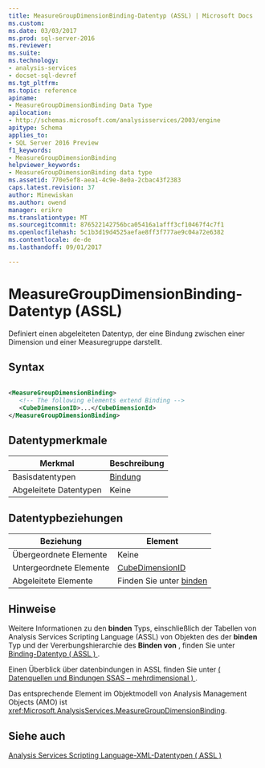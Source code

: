 ```yaml
---
title: MeasureGroupDimensionBinding-Datentyp (ASSL) | Microsoft Docs
ms.custom: 
ms.date: 03/03/2017
ms.prod: sql-server-2016
ms.reviewer: 
ms.suite: 
ms.technology:
- analysis-services
- docset-sql-devref
ms.tgt_pltfrm: 
ms.topic: reference
apiname:
- MeasureGroupDimensionBinding Data Type
apilocation:
- http://schemas.microsoft.com/analysisservices/2003/engine
apitype: Schema
applies_to:
- SQL Server 2016 Preview
f1_keywords:
- MeasureGroupDimensionBinding
helpviewer_keywords:
- MeasureGroupDimensionBinding data type
ms.assetid: 770e5ef8-aea1-4c9e-8e0a-2cbac43f2383
caps.latest.revision: 37
author: Minewiskan
ms.author: owend
manager: erikre
ms.translationtype: MT
ms.sourcegitcommit: 876522142756bca05416a1afff3cf10467f4c7f1
ms.openlocfilehash: 5c1b3d19d4525aefae8ff3f777ae9c04a72e6382
ms.contentlocale: de-de
ms.lasthandoff: 09/01/2017

---
```

# <a name="measuregroupdimensionbinding-data-type-assl"></a>MeasureGroupDimensionBinding-Datentyp (ASSL)
  Definiert einen abgeleiteten Datentyp, der eine Bindung zwischen einer Dimension und einer Measuregruppe darstellt.  
  
## <a name="syntax"></a>Syntax  
  
```xml  
  
<MeasureGroupDimensionBinding>  
   <!-- The following elements extend Binding -->  
   <CubeDimensionID>...</CubeDimensionId>  
</MeasureGroupDimensionBinding>  
```  
  
## <a name="data-type-characteristics"></a>Datentypmerkmale  
  
|Merkmal|Beschreibung|  
|--------------------|-----------------|  
|Basisdatentypen|[Bindung](../../../analysis-services/scripting/data-type/binding-data-type-assl.md)|  
|Abgeleitete Datentypen|Keine|  
  
## <a name="data-type-relationships"></a>Datentypbeziehungen  
  
|Beziehung|Element|  
|------------------|-------------|  
|Übergeordnete Elemente|Keine|  
|Untergeordnete Elemente|[CubeDimensionID](../../../analysis-services/scripting/properties/cubedimensionid-element-assl.md)|  
|Abgeleitete Elemente|Finden Sie unter [binden](../../../analysis-services/scripting/data-type/binding-data-type-assl.md)|  
  
## <a name="remarks"></a>Hinweise  
 Weitere Informationen zu den **binden** Typs, einschließlich der Tabellen von Analysis Services Scripting Language (ASSL) von Objekten des der **binden** Typ und der Vererbungshierarchie des  **Binden von** , finden Sie unter [Binding-Datentyp &#40; ASSL &#41; ](../../../analysis-services/scripting/data-type/binding-data-type-assl.md).  
  
 Einen Überblick über datenbindungen in ASSL finden Sie unter [&#40; Datenquellen und Bindungen SSAS – mehrdimensional &#41; ](../../../analysis-services/multidimensional-models/data-sources-and-bindings-ssas-multidimensional.md).  
  
 Das entsprechende Element im Objektmodell von Analysis Management Objects (AMO) ist <xref:Microsoft.AnalysisServices.MeasureGroupDimensionBinding>.  
  
## <a name="see-also"></a>Siehe auch  
 [Analysis Services Scripting Language-XML-Datentypen &#40; ASSL &#41;](../../../analysis-services/scripting/data-type/analysis-services-scripting-language-xml-data-types-assl.md)  
  
  

